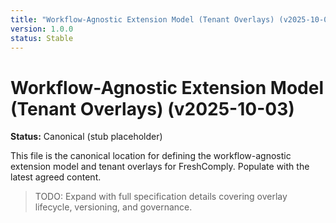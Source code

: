 ```yaml
---
title: "Workflow-Agnostic Extension Model (Tenant Overlays) (v2025-10-03)"
version: 1.0.0
status: Stable
---
```









# Workflow-Agnostic Extension Model (Tenant Overlays) (v2025-10-03)
**Status:** Canonical (stub placeholder)

This file is the canonical location for defining the workflow-agnostic extension model and tenant overlays for FreshComply. Populate with the latest agreed content.

> TODO: Expand with full specification details covering overlay lifecycle, versioning, and governance.
